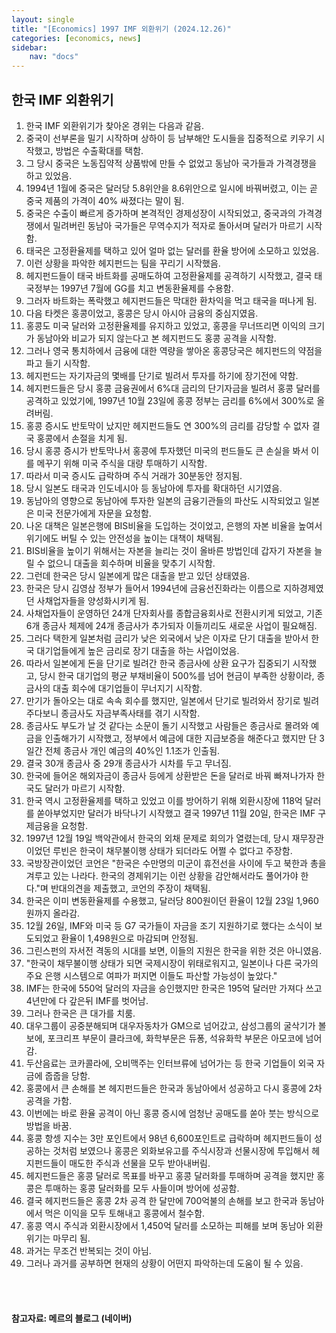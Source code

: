 ```yaml
---
layout: single
title: "[Economics] 1997 IMF 외환위기 (2024.12.26)"
categories: [economics, news]
sidebar:
    nav: "docs"
---
```


## 한국 IMF 외환위기 
1. 한국 IMF 외환위기가 찾아온 경위는 다음과 같음.
1. 중국이 선부론을 밀기 시작하며 상하이 등 남부해안 도시들을 집중적으로 키우기 시작했고, 방법은 수출확대를 택함.
1. 그 당시 중국은 노동집약적 상품밖에 만들 수 없었고 동남아 국가들과 가격경쟁을 하고 있었음.
1. 1994년 1월에 중국은 달러당 5.8위안을 8.6위안으로 일시에 바꿔버렸고, 이는 곧 중국 제품의 가격이 40% 싸졌다는 말이 됨.
1. 중국은 수출이 빠르게 증가하며 본격적인 경제성장이 시작되었고, 중국과의 가격경쟁에서 밀려버린 동남아 국가들은 무역수지가 적자로 돌아서며 달러가 마르기 시작함.
1. 태국은 고정환율제를 택하고 있어 얼마 없는 달러를 환율 방어에 소모하고 있었음.
1. 이런 상황을 파악한 헤지펀드는 팀을 꾸리기 시작했음.
1. 헤지펀드들이 태국 바트화를 공매도하여 고정환율제를 공격하기 시작했고, 결국 태국정부는 1997년 7월에 GG를 치고 변동환율제를 수용함.
1. 그러자 바트화는 폭락했고 헤지펀드들은 막대한 환차익을 먹고 태국을 떠나게 됨.
1. 다음 타켓은 홍콩이었고, 홍콩은 당시 아시아 금융의 중심지였음.
1. 홍콩도 미국 달러와 고정환율제를 유지하고 있었고, 홍콩을 무너뜨리면 이익의 크기가 동남아와 비교가 되지 않는다고 본 헤지펀드도 홍콩 공격을 시작함.
1. 그러나 영국 통치하에서 금융에 대한 역량을 쌓아온 홍콩당국은 헤지펀드의 약점을 파고 들기 시작함.
1. 헤지펀드는 자기자금의 몇배를 단기로 빌려서 투자를 하기에 장기전에 약함.
1. 헤지펀드들은 당시 홍콩 금융권에서 6%대 금리의 단기자금을 빌려서 홍콩 달러를 공격하고 있었기에, 1997년 10월 23일에 홍콩 정부는 금리를 6%에서 300%로 올려버림.
1. 홍콩 증시도 반토막이 났지만 헤지펀드들도 연 300%의 금리를 감당할 수 없자 결국 홍콩에서 손절을 치게 됨.
1. 당시 홍콩 증시가 반토막나서 홍콩에 투자했던 미국의 펀드들도 큰 손실을 봐서 이를 메꾸기 위해 미국 주식을 대량 투매하기 시작함.
1. 따라서 미국 증시도 급락하며 주식 거래가 30분동안 정지됨.
1. 당시 일본도 태국과 인도네시아 등 동남아에 투자를 확대하던 시기였음.
1. 동남아의 영향으로 동남아에 투자한 일본의 금융기관들의 파산도 시작되었고 일본은 미국 전문가에게 자문을 요청함.
1. 나온 대책은 일본은행에 BIS비율을 도입하는 것이었고, 은행의 자본 비율을 높여서 위기에도 버틸 수 있는 안전성을 높이는 대책이 채택됨.
1. BIS비율을 높이기 위해서는 자본을 늘리는 것이 올바른 방법인데 갑자기 자본을 늘릴 수 없으니 대출을 회수하며 비율을 맞추기 시작함.
1. 그런데 한국은 당시 일본에게 많은 대출을 받고 있던 상태였음.
1. 한국은 당시 김영삼 정부가 들어서 1994년에 금융선진화라는 이름으로 지하경제였던 사채업자들을 양성화시키게 됨.
1. 사채업자들이 운영하던 24개 단자회사를 종합금융회사로 전환시키게 되었고, 기존 6개 종금사 체제에 24개 종금사가 추가되자 이들끼리도 새로운 사업이 필요해짐.
1. 그러다 택한게 일본처럼 금리가 낮은 외국에서 낮은 이자로 단기 대출을 받아서 한국 대기업들에게 높은 금리로 장기 대출을 하는 사업이었음.
1. 따라서 일본에게 돈을 단기로 빌려간 한국 종금사에 상환 요구가 집중되기 시작했고, 당시 한국 대기업의 평균 부채비율이 500%를 넘어 현금이 부족한 상황이라, 종금사의 대출 회수에 대기업들이 무너지기 시작함.
1. 만기가 돌아오는 대로 속속 회수를 했지만, 일본에서 단기로 빌려와서 장기로 빌려주다보니 종금사도 자금부족사태를 겪기 시작함.
1. 종금사도 부도가 날 것 같다는 소문이 돌기 시작했고 사람들은 종금사로 몰려와 예금을 인출해가기 시작했고, 정부에서 예금에 대한 지급보증을 해준다고 했지만 단 3일간 전체 종금사 개인 예금의 40%인 1.1조가 인출됨.
1. 결국 30개 종금사 중 29개 종금사가 시차를 두고 무너짐.
1. 한국에 들어온 해외자금이 종금사 등에게 상환받은 돈을 달러로 바꿔 빠져나가자 한국도 달러가 마르기 시작함.
1. 한국 역시 고정환율제를 택하고 있었고 이를 방어하기 위해 외환시장에 118억 달러를 쏟아부었지만 달러가 바닥나기 시작했고 결국 1997년 11월 20일, 한국은 IMF 구제금융을 요청함.
1. 1997년 12월 19일 백악관에서 한국의 외채 문제로 회의가 열렸는데, 당시 재무장관이었던 루빈은 한국이 채무불이행 상태가 되더라도 어쩔 수 없다고 주장함.
1. 국방장관이었던 코언은 "한국은 수만명의 미군이 휴전선을 사이에 두고 북한과 총을 겨루고 있는 나라다. 한국의 경제위기는 이런 상황을 감안해서라도 풀어가야 한다."며 반대의견을 제출했고, 코언의 주장이 채택됨.
1. 한국은 이미 변동환율제를 수용했고, 달러당 800원이던 환율이 12월 23일 1,960원까지 올라감.
1. 12월 26일, IMF와 미국 등 G7 국가들이 자금을 조기 지원하기로 했다는 소식이 보도되었고 환율이 1,498원으로 마감되며 안정됨.
1. 그린스펀의 자서전 격동의 시대를 보면, 이들의 지원은 한국을 위한 것은 아니였음.
1. "한국이 채무불이행 상태가 되면 국제시장이 위태로워지고, 일본이나 다른 국가의 주요 은행 시스템으로 여파가 퍼지면 이들도 파산할 가능성이 높았다."
1. IMF는 한국에 550억 달러의 자금을 승인했지만 한국은 195억 달러만 가져다 쓰고 4년만에 다 갚은뒤 IMF를 벗어남.
1. 그러나 한국은 큰 대가를 치룸.
1. 대우그룹이 공중분해되며 대우자동차가 GM으로 넘어갔고, 삼성그룹의 굴삭기가 볼보에, 포크리프 부문이 클라크에, 화학부문은 듀퐁, 석유화학 부문은 아모코에 넘어감.
1. 두산음료는 코카콜라에, 오비맥주는 인터브류에 넘어가는 등 한국 기업들이 외국 자금에 줍줍을 당함.
1. 홍콩에서 큰 손해를 본 헤지펀드들은 한국과 동남아에서 성공하고 다시 홍콩에 2차 공격을 가함.
1. 이번에는 바로 환율 공격이 아닌 홍콩 증시에 엄청난 공매도를 쏟아 붓는 방식으로 방법을 바꿈.
1. 홍콩 항셍 지수는 3만 포인트에서 98년 6,600포인트로 급락하며 헤지펀드들이 성공하는 것처럼 보였으나 홍콩은 외화보유고를 주식시장과 선물시장에 투입해서 헤지펀드들이 매도한 주식과 선물을 모두 받아내버림.
1. 헤지펀드들은 홍콩 달러로 목표를 바꾸고 홍콩 달러화를 투매하며 공격을 했지만 홍콩은 투매하는 홍콩 달러화를 모두 사들이며 방어에 성공함.
1. 결국 헤지펀드들은 홍콩 2차 공격 한 달만에 700억불의 손해를 보고 한국과 동남아에서 먹은 이익을 모두 토해내고 홍콩에서 철수함.
1. 홍콩 역시 주식과 외환시장에서 1,450억 달러를 소모하는 피해를 보며 동남아 외환위기는 마무리 됨.
1. 과거는 무조건 반복되는 것이 아님.
1. 그러나 과거를 공부하면 현재의 상황이 어떤지 파악하는데 도움이 될 수 있음.



<br/>
<br/>

#### 참고자료: 메르의 블로그 (네이버) 